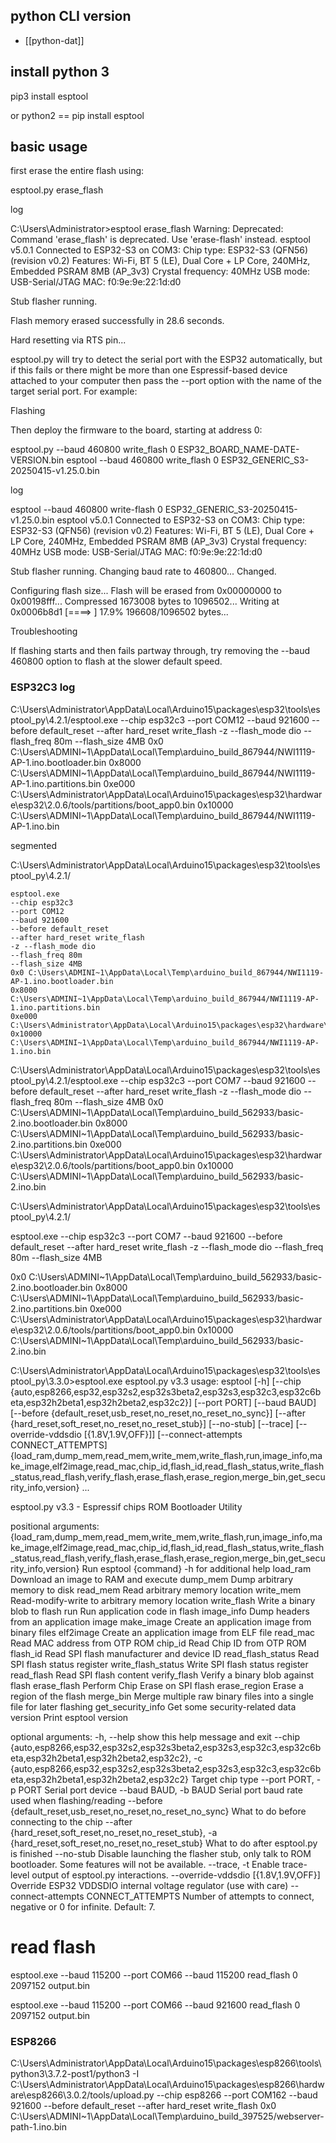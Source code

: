 


## python CLI version 

- [[python-dat]]


## install python 3 

  pip3 install esptool

or python2 == pip install esptool




## basic usage 

first erase the entire flash using:

  esptool.py erase_flash

log 

  C:\Users\Administrator>esptool erase_flash
  Warning: Deprecated: Command 'erase_flash' is deprecated. Use 'erase-flash' instead.
  esptool v5.0.1
  Connected to ESP32-S3 on COM3:
  Chip type:          ESP32-S3 (QFN56) (revision v0.2)
  Features:           Wi-Fi, BT 5 (LE), Dual Core + LP Core, 240MHz, Embedded PSRAM 8MB (AP_3v3)
  Crystal frequency:  40MHz
  USB mode:           USB-Serial/JTAG
  MAC:                f0:9e:9e:22:1d:d0

  Stub flasher running.

  Flash memory erased successfully in 28.6 seconds.

  Hard resetting via RTS pin...



esptool.py will try to detect the serial port with the ESP32 automatically, but if this fails or there might be more than one Espressif-based device attached to your computer then pass the --port option with the name of the target serial port. For example:

Flashing

Then deploy the firmware to the board, starting at address 0:

  esptool.py --baud 460800 write_flash 0 ESP32_BOARD_NAME-DATE-VERSION.bin
  esptool --baud 460800 write_flash 0 ESP32_GENERIC_S3-20250415-v1.25.0.bin

log 

  esptool --baud 460800 write-flash 0 ESP32_GENERIC_S3-20250415-v1.25.0.bin
  esptool v5.0.1
  Connected to ESP32-S3 on COM3:
  Chip type:          ESP32-S3 (QFN56) (revision v0.2)
  Features:           Wi-Fi, BT 5 (LE), Dual Core + LP Core, 240MHz, Embedded PSRAM 8MB (AP_3v3)
  Crystal frequency:  40MHz
  USB mode:           USB-Serial/JTAG
  MAC:                f0:9e:9e:22:1d:d0

  Stub flasher running.
  Changing baud rate to 460800...
  Changed.

  Configuring flash size...
  Flash will be erased from 0x00000000 to 0x00198fff...
  Compressed 1673008 bytes to 1096502...
  Writing at 0x0006b8d1 [====>                         ]  17.9% 196608/1096502 bytes...

Troubleshooting

  If flashing starts and then fails partway through, try removing the --baud 460800 option to flash at the slower default speed.


### ESP32C3 log 

  C:\Users\Administrator\AppData\Local\Arduino15\packages\esp32\tools\esptool_py\4.2.1/esptool.exe --chip esp32c3 --port COM12 --baud 921600 --before default_reset --after hard_reset write_flash -z --flash_mode dio --flash_freq 80m --flash_size 4MB 0x0 C:\Users\ADMINI~1\AppData\Local\Temp\arduino_build_867944/NWI1119-AP-1.ino.bootloader.bin 0x8000 C:\Users\ADMINI~1\AppData\Local\Temp\arduino_build_867944/NWI1119-AP-1.ino.partitions.bin 0xe000 C:\Users\Administrator\AppData\Local\Arduino15\packages\esp32\hardware\esp32\2.0.6/tools/partitions/boot_app0.bin 0x10000 C:\Users\ADMINI~1\AppData\Local\Temp\arduino_build_867944/NWI1119-AP-1.ino.bin 

segmented 

C:\Users\Administrator\AppData\Local\Arduino15\packages\esp32\tools\esptool_py\4.2.1/

    esptool.exe 
    --chip esp32c3 
    --port COM12 
    --baud 921600 
    --before default_reset 
    --after hard_reset write_flash 
    -z --flash_mode dio 
    --flash_freq 80m 
    --flash_size 4MB 
    0x0 C:\Users\ADMINI~1\AppData\Local\Temp\arduino_build_867944/NWI1119-AP-1.ino.bootloader.bin 
    0x8000 C:\Users\ADMINI~1\AppData\Local\Temp\arduino_build_867944/NWI1119-AP-1.ino.partitions.bin 
    0xe000 C:\Users\Administrator\AppData\Local\Arduino15\packages\esp32\hardware\esp32\2.0.6/tools/partitions/boot_app0.bin 
    0x10000 C:\Users\ADMINI~1\AppData\Local\Temp\arduino_build_867944/NWI1119-AP-1.ino.bin 


C:\Users\Administrator\AppData\Local\Arduino15\packages\esp32\tools\esptool_py\4.2.1/esptool.exe --chip esp32c3 --port COM7 --baud 921600 --before default_reset --after hard_reset write_flash -z --flash_mode dio --flash_freq 80m --flash_size 4MB 0x0 C:\Users\ADMINI~1\AppData\Local\Temp\arduino_build_562933/basic-2.ino.bootloader.bin 0x8000 C:\Users\ADMINI~1\AppData\Local\Temp\arduino_build_562933/basic-2.ino.partitions.bin 0xe000 C:\Users\Administrator\AppData\Local\Arduino15\packages\esp32\hardware\esp32\2.0.6/tools/partitions/boot_app0.bin 0x10000 C:\Users\ADMINI~1\AppData\Local\Temp\arduino_build_562933/basic-2.ino.bin 



C:\Users\Administrator\AppData\Local\Arduino15\packages\esp32\tools\esptool_py\4.2.1/

esptool.exe --chip esp32c3 --port COM7 --baud 921600 --before default_reset --after hard_reset write_flash -z --flash_mode dio --flash_freq 80m --flash_size 4MB

0x0 C:\Users\ADMINI~1\AppData\Local\Temp\arduino_build_562933/basic-2.ino.bootloader.bin 
0x8000 C:\Users\ADMINI~1\AppData\Local\Temp\arduino_build_562933/basic-2.ino.partitions.bin 
0xe000 C:\Users\Administrator\AppData\Local\Arduino15\packages\esp32\hardware\esp32\2.0.6/tools/partitions/boot_app0.bin 
0x10000 C:\Users\ADMINI~1\AppData\Local\Temp\arduino_build_562933/basic-2.ino.bin 


C:\Users\Administrator\AppData\Local\Arduino15\packages\esp32\tools\esptool_py\3.3.0>esptool.exe
esptool.py v3.3
usage: esptool [-h]
               [--chip {auto,esp8266,esp32,esp32s2,esp32s3beta2,esp32s3,esp32c3,esp32c6beta,esp32h2beta1,esp32h2beta2,esp32c2}]
               [--port PORT] [--baud BAUD] [--before {default_reset,usb_reset,no_reset,no_reset_no_sync}]
               [--after {hard_reset,soft_reset,no_reset,no_reset_stub}] [--no-stub] [--trace]
               [--override-vddsdio [{1.8V,1.9V,OFF}]] [--connect-attempts CONNECT_ATTEMPTS]
               {load_ram,dump_mem,read_mem,write_mem,write_flash,run,image_info,make_image,elf2image,read_mac,chip_id,flash_id,read_flash_status,write_flash_status,read_flash,verify_flash,erase_flash,erase_region,merge_bin,get_security_info,version}
               ...

esptool.py v3.3 - Espressif chips ROM Bootloader Utility

positional arguments:
  {load_ram,dump_mem,read_mem,write_mem,write_flash,run,image_info,make_image,elf2image,read_mac,chip_id,flash_id,read_flash_status,write_flash_status,read_flash,verify_flash,erase_flash,erase_region,merge_bin,get_security_info,version}
                        Run esptool {command} -h for additional help
    load_ram            Download an image to RAM and execute
    dump_mem            Dump arbitrary memory to disk
    read_mem            Read arbitrary memory location
    write_mem           Read-modify-write to arbitrary memory location
    write_flash         Write a binary blob to flash
    run                 Run application code in flash
    image_info          Dump headers from an application image
    make_image          Create an application image from binary files
    elf2image           Create an application image from ELF file
    read_mac            Read MAC address from OTP ROM
    chip_id             Read Chip ID from OTP ROM
    flash_id            Read SPI flash manufacturer and device ID
    read_flash_status   Read SPI flash status register
    write_flash_status  Write SPI flash status register
    read_flash          Read SPI flash content
    verify_flash        Verify a binary blob against flash
    erase_flash         Perform Chip Erase on SPI flash
    erase_region        Erase a region of the flash
    merge_bin           Merge multiple raw binary files into a single file for later flashing
    get_security_info   Get some security-related data
    version             Print esptool version

optional arguments:
  -h, --help            show this help message and exit
  --chip {auto,esp8266,esp32,esp32s2,esp32s3beta2,esp32s3,esp32c3,esp32c6beta,esp32h2beta1,esp32h2beta2,esp32c2}, -c {auto,esp8266,esp32,esp32s2,esp32s3beta2,esp32s3,esp32c3,esp32c6beta,esp32h2beta1,esp32h2beta2,esp32c2}
                        Target chip type
  --port PORT, -p PORT  Serial port device
  --baud BAUD, -b BAUD  Serial port baud rate used when flashing/reading
  --before {default_reset,usb_reset,no_reset,no_reset_no_sync}
                        What to do before connecting to the chip
  --after {hard_reset,soft_reset,no_reset,no_reset_stub}, -a {hard_reset,soft_reset,no_reset,no_reset_stub}
                        What to do after esptool.py is finished
  --no-stub             Disable launching the flasher stub, only talk to ROM bootloader. Some features will not be
                        available.
  --trace, -t           Enable trace-level output of esptool.py interactions.
  --override-vddsdio [{1.8V,1.9V,OFF}]
                        Override ESP32 VDDSDIO internal voltage regulator (use with care)
  --connect-attempts CONNECT_ATTEMPTS
                        Number of attempts to connect, negative or 0 for infinite. Default: 7.

# read flash 
esptool.exe --baud 115200 --port COM66 --baud 115200 read_flash 0 2097152 output.bin

esptool.exe --baud 115200 --port COM66 --baud 921600 read_flash 0 2097152 output.bin



### ESP8266

C:\Users\Administrator\AppData\Local\Arduino15\packages\esp8266\tools\python3\3.7.2-post1/python3 -I C:\Users\Administrator\AppData\Local\Arduino15\packages\esp8266\hardware\esp8266\3.0.2/tools/upload.py --chip esp8266 --port COM162 --baud 921600 --before default_reset --after hard_reset write_flash 0x0 C:\Users\ADMINI~1\AppData\Local\Temp\arduino_build_397525/webserver-path-1.ino.bin

